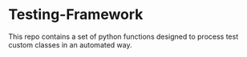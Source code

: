 # Testing-Framework
This repo contains a set of python functions designed to process test custom classes in an automated way.
